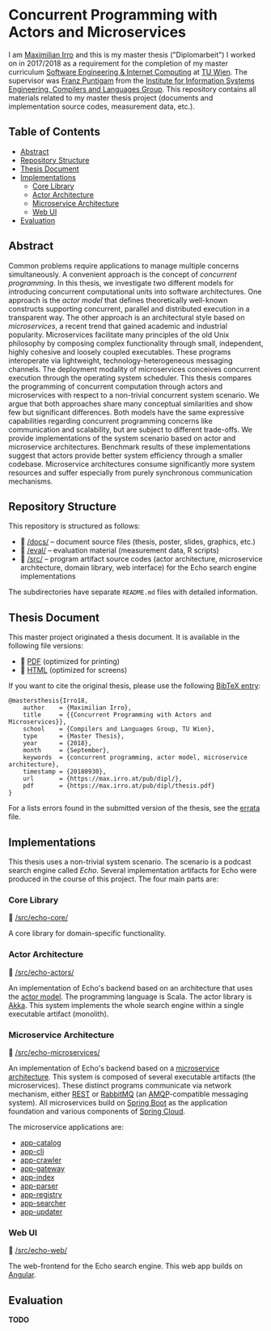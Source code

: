 # Concurrent Programming with Actors and Microservices


I am [Maximilian Irro](https://max.irro.at) and this is my master thesis ("Diplomarbeit") I worked on in 2017/2018 as a requirement for the completion of my master curriculum [Software Engineering & Internet Computing](http://www.informatik.tuwien.ac.at/studium/angebot/master/software-engineering-and-internet-computing) at [TU Wien](http://www.informatik.tuwien.ac.at). The supervisor was [Franz Puntigam](http://www.complang.tuwien.ac.at/franz/) from the [Institute for Information Systems Engineering, Compilers and Languages Group](http://www.complang.tuwien.ac.at). This repository contains all materials related to my master thesis project (documents and implementation source codes, measurement data, etc.).


## Table of Contents

* [Abstract](#abstract)
* [Repository Structure](#repository-structure)
* [Thesis Document](#thesis-document)
* [Implementations](#implementations)
    * [Core Library](#core-library)
    * [Actor Architecture](#actor-architecture)
    * [Microservice Architecture](#microservice-architecture)
    * [Web UI](#web-ui)
* [Evaluation](#evaluation)


## Abstract


Common problems require applications to manage multiple concerns simultaneously. A convenient approach is the concept of *concurrent programming*. In this thesis, we investigate two different models for introducing concurrent computational units into software architectures. One approach is the *actor model* that defines theoretically well-known constructs supporting concurrent, parallel and distributed execution in a transparent way. The other approach is an architectural style based on *microservices*, a recent trend that gained academic and industrial popularity. Microservices facilitate many principles of the old Unix philosophy by composing complex functionality through small, independent, highly cohesive and loosely coupled executables. These programs interoperate via lightweight, technology-heterogeneous messaging channels. The deployment modality of microservices conceives concurrent execution through the operating system scheduler. This thesis compares the programming of concurrent computation through actors and microservices with respect to a non-trivial concurrent system scenario. We argue that both approaches share many conceptual similarities and show few but significant differences. Both models have the same expressive capabilities regarding concurrent programming concerns like communication and scalability, but are subject to different trade-offs. We provide implementations of the system scenario based on actor and microservice architectures. Benchmark results of these implementations suggest that actors provide better system efficiency through a smaller codebase. Microservice architectures consume significantly more system resources and suffer especially from purely synchronous communication mechanisms.


## Repository Structure


This repository is structured as follows:

* :open_file_folder: [/docs/](docs/) &ndash; document source files (thesis, poster, slides, graphics, etc.)
* :open_file_folder: [/eval/](eval/) &ndash; evaluation material (measurement data, R scripts)
* :open_file_folder: [/src/](src/) &ndash; program artifact source codes (actor architecture, microservice architecture, domain library, web interface) for the Echo search engine implementations

The subdirectories have separate `README.md` files with detailed information.


## Thesis Document


This master project originated a thesis document. It is available in the following file versions:

* :scroll: [PDF](https://max.irro.at/pub/dipl/thesis.pdf) (optimized for printing)
* :page_facing_up: [HTML](https://max.irro.at/pub/dipl/thesis.html) (optimized for screens)

If you want to cite the original thesis, please use the following [BibTeX entry](https://max.irro.at/pub/dipl/thesis.bib):

    @mastersthesis{Irro18,
        author    = {Maximilian Irro},
        title     = {{Concurrent Programming with Actors and Microservices}},
        school    = {Compilers and Languages Group, TU Wien},
        type      = {Master Thesis},
        year      = {2018},
        month     = {September},
        keywords  = {concurrent programming, actor model, microservice architecture},
        timestamp = {20180930},
        url       = {https://max.irro.at/pub/dipl/},
        pdf       = {https://max.irro.at/pub/dipl/thesis.pdf}
    }

For a lists errors found in the submitted version of the thesis, see the [errata](/docs/errata.md) file. 


## Implementations


This thesis uses a non-trivial system scenario. The scenario is a podcast search engine called *Echo*. Several implementation artifacts for Echo were produced in the course of this project. The four main parts are:

### Core Library


:open_file_folder: [/src/echo-core/](src/echo-core/)

A core library for domain-specific functionality.


### Actor Architecture


:open_file_folder: [/src/echo-actors/](src/echo-actors/) 

An implementation of Echo's backend based on an architecture that uses the [actor model](https://en.wikipedia.org/wiki/Actor_model). The programming language is Scala. The actor library is [Akka](https://akka.io). This system implements the whole search engine within a single executable artifact (monolith).


### Microservice Architecture


:open_file_folder: [/src/echo-microservices/](src/echo-microservices/)

An implementation of Echo's backend based on a [microservice architecture](https://en.wikipedia.org/wiki/Microservices). This system is composed of several executable artifacts (the microservices). These distinct programs communicate via network mechanism, either [REST](https://en.wikipedia.org/wiki/Representational_state_transfer) or [RabbitMQ](https://www.rabbitmq.com) (an [AMQP](https://en.wikipedia.org/wiki/Advanced_Message_Queuing_Protocol)-compatible messaging system). All microservices build on [Spring Boot](https://spring.io/projects/spring-boot) as the application foundation and various components of [Spring Cloud](http://projects.spring.io/spring-cloud/).

The microservice applications are:

* [app-catalog](src/echo-microservices/app-catalog/)
* [app-cli](src/echo-microservices/app-cli/)
* [app-crawler](src/echo-microservices/app-crawler/)
* [app-gateway](src/echo-microservices/app-gateway/)
* [app-index](src/echo-microservices/app-index/)
* [app-parser](src/echo-microservices/app-parser/)
* [app-registry](src/echo-microservices/app-registry/)
* [app-searcher](src/echo-microservices/app-searcher/)
* [app-updater](src/echo-microservices/app-updater/)


### Web UI


:open_file_folder: [/src/echo-web/](src/echo-web/)

The web-frontend for the Echo search engine. This web app builds on [Angular](https://angular.io).


## Evaluation


__TODO__